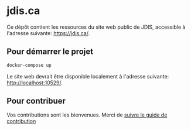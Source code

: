 # jdis.ca

Ce dépôt contient les ressources du site web public de JDIS, accessible à l'adresse suivante: <https://jdis.ca/>.

## Pour démarrer le projet

```sh
docker-compose up
```

Le site web devrait être disponible localement à l'adresse suivante: <http://localhost:10529/>.


## Pour contribuer

Vos contributions sont les bienvenues. Merci de [suivre le guide de contribution](./.github/CONTRIBUTING.md)
